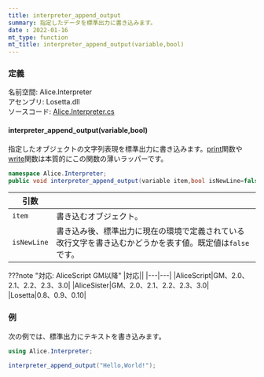 ```yaml
---
title: interpreter_append_output
summary: 指定したデータを標準出力に書き込みます。
date : 2022-01-16
mt_type: function
mt_title: interpreter_append_output(variable,bool)
---
```


### 定義
名前空間: Alice.Interpreter<br/>
アセンブリ: Losetta.dll<br/>
ソースコード: [Alice.Interpreter.cs](https://github.com/WSOFT-Project/Losetta/blob/master/Losetta/NameSpaces/Alice.Interpreter.cs)


#### interpreter_append_output(variable,bool)

指定したオブジェクトの文字列表現を標準出力に書き込みます。[print](../print.md)関数や[write](../write.md)関数は本質的にこの関数の薄いラッパーです。

```cs title="AliceScript"
namespace Alice.Interpreter;
public void interpreter_append_output(variable item,bool isNewLine=false);
```

|引数| |
|-|-|
|`item`|書き込むオブジェクト。|
|`isNewLine`|書き込み後、標準出力に現在の環境で定義されている改行文字を書き込むかどうかを表す値。既定値は`false`です。|

???note "対応: AliceScript GM以降"
    |対応||
    |---|---|
    |AliceScript|GM、2.0、2.1、2.2、2.3、3.0|
    |AliceSister|GM、2.0、2.1、2.2、2.3、3.0|
    |Losetta|0.8、0.9、0.10|

### 例
次の例では、標準出力にテキストを書き込みます。

```cs title="AliceScript"
using Alice.Interpreter;

interpreter_append_output("Hello,World!");
```